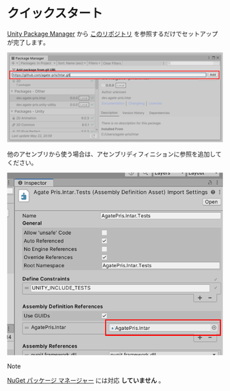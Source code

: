 # クイックスタート

[Unity Package Manager](https://docs.unity3d.com/ja/2021.3/Manual/upm-ui.html) から [このリポジトリ](https://github.com/agate-pris/intar.git) を参照するだけでセットアップが完了します｡

![Add package from git URL](images/add-package-from-git-url.png)

他のアセンブリから使う場合は、アセンブリディフィニションに参照を追加してください｡

![Assembly Definition References](images/assembly-definition-references.png)

> [!NOTE]
> [NuGet パッケージ マネージャー](https://www.nuget.org/) には対応 **していません** ｡

